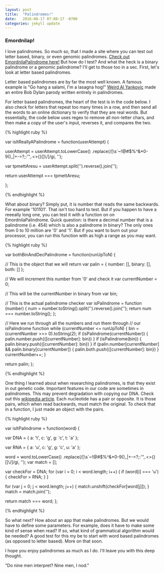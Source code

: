 ```yaml
---
layout: post
title:  "Palindromes!"
date:   2016-08-17 07:00:17 -0700
categories: jekyll update
---
```


### Emordnilap!

I love palindromes.  So much so, that I made a site where you can test out letter based, binary, or even genomic palindromes.  [Check out EmordnilaPalindrome here!](http://www.emordnilapalindro.me)  But how do I test?  And what the heck is a binary palindrome or a genomic palindrome?  I'll get to those too in a sec.  First, let's look at letter based palindromes.

Letter based palindromes are by far the most well known.  A famous example is "Go hang a salami, I'm a lasagna hog!"  [Weird Al Yankovic](https://www.youtube.com/watch?v=JUQDzj6R3p4) made an entire Bob Dylan parody written entirely in palindromes.  

For letter based palindromes, the heart of the test is in the code below.  I also check for letters that repeat too many times in a row, and then send all the words to an online dictionary to verify that they are real words.  But essentially, the code below uses regex to remove all non-letter chars, and then make a copy of the user's input, reverses it, and compares the two.  

{% highlight ruby %}

var isItReallyAPalindrome = function(userAttempt) {

  userAttempt = userAttempt.toLowerCase()
    .replace(/[\s`~!@#$%^&*0-9()_|+\-=?;:'",.<>\{\}\[\]\\\/]/gi, '');

  var tpmettAresu = userAttempt.split('').reverse().join('');

  return userAttempt === tpmettAresu;

};      

{% endhighlight %}

What about binary?  Simply put, it is  number that reads the same backwards.  For example '101101'.  That isn't too hard to test.  But if you happen to have a reeeally long one, you can test it with a function on on EmordnilaPalindrome.  Quick question:  is there a decimal number that is a palindrome (i.e. 454) which is also a palindrome in binary?  The only ones from 0 to 10 million are '0' and '1'.  But if you want to burn out your processor, you can run this function with as high a range as you may want.  

{% highlight ruby %}

var bothBinAndDecPalindrome = function(runUpToN) {

  // This is the object that we will return
  var palin = {
    number: [],
    binary: [],
    both: []
  };

  // We will increment this number from '0' and check it
  var currentNumber = 0;

  // This will be the currentNumber in binary from
  var bin;

  // This is the actual palindrome checker
  var isPalindrome = function (number) {
    num = number.toString().split('').reverse().join('');
    return num === number.toString();
  };

  // Here we run through all the numbers and run them through 
  // our isPalindrome function
  while (currentNumber <= runUpToN) {
    bin = (currentNumber >>> 0).toString(2);
    if (isPalindrome(currentNumber)) {
      palin.number.push({[currentNumber]: bin})
    }
    if (isPalindrome(bin)) {
      palin.binary.push({[currentNumber]: bin})
    }
    if (palin.number[currentNumber] && palin.binary[currentNumber]) {
      palin.both.push({[currentNumber]: bin})
    }
    currentNumber++;
  }

  return palin;
};    

{% endhighlight %}


One thing I learned about when researching palindromes, is that they exist in out genetic code.  Important features in our code are sometimes in palindromes.  This may prevent degradation with copying our DNA.  Check out this [wikipedia article](https://en.wikipedia.org/wiki/Palindromic_sequence).  Each nucleotide has a pair or opposite.  It is those pairs, which when read backwards, must match the original. To check that in a function, I just made an object with the pairs. 

{% highlight ruby %}

var isItPalindrome = function(word) {

  var DNA = {
    a: 't',
    c: 'g',
    g: 'c',
    t: 'a'
  };

  var RNA = {
    a: 'u',
    c: 'g',
    g: 'c',
    u: 'a'
  };

  word = word.toLowerCase()
    .replace(/[\s`~!@#$%^&*0-9()_|+\-=?;:'",.<>\{\}\[\]\\\/]/gi, '');
  var match = [];

  var checkFor = DNA;
  for (var i = 0; i < word.length; i++) {
    if (word[i] === 'u') {
      checkFor = RNA;
    }
  }

  for (var j = 0; j < word.length; j++) {
    match.unshift(checkFor[word[j]]);
  }
  match = match.join('');

  return match === word;
}; 

{% endhighlight %}

So what next?  How about an app that make palindromes.  But we would have to define some parameters.  For example, does it have to make some kind of sense when read?  If so, what kind of grammatical algorithm would be needed?  A good test for this my be to start with word based palindromes (as opposed to letter based).  More on that soon.  

I hope you enjoy palindromes as much as I do.  I'll leave you with this deep thought.

"Do nine men interpret? Nine men, I nod."



[jekyll-docs]: http://jekyllrb.com/docs/home
[jekyll-gh]:   https://github.com/jekyll/jekyll
[jekyll-talk]: https://talk.jekyllrb.com/
